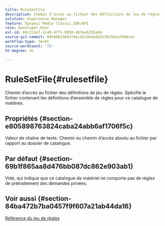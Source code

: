 ```yaml
---
title: RuleSetFile
description: Chemin d’accès au fichier des définitions de jeu de règles. Spécifie le fichier contenant les définitions d’ensemble de règles pour ce catalogue de matières.
solution: Experience Manager
feature: Dynamic Media Classic,SDK/API
role: Developer,User
exl-id: 66c211e7-1c40-47f1-b850-4b7ee6255a84
source-git-commit: 8454991568374ecd1c4babdd3210250ea7988c4c
workflow-type: tm+mt
source-wordcount: '72'
ht-degree: 4%

---
```


# RuleSetFile{#rulesetfile}

Chemin d’accès au fichier des définitions de jeu de règles. Spécifie le fichier contenant les définitions d’ensemble de règles pour ce catalogue de matières.

## Propriétés {#section-e805898763824caba24abb6af1706f5c}

Valeur de chaîne de texte. Chemin ou chemin d’accès absolu au fichier par rapport au dossier de catalogue.

## Par défaut {#section-69b1f865aa8d476bb087dc862e903ab1}

Vide, qui indique que ce catalogue de matériel ne comporte pas de règles de prétraitement des demandes privées.

## Voir aussi {#section-84ba472b7ba0457f9f607a21ab44da16}

[Référence du jeu de règles](../../../../../ir-api/material-cat/image-rendering-api-ref/c-ir-material-catalog/c-ir-rule-set-reference/c-ir-rule-set-reference.md#concept-2369f884d9724727aaf436b5b0261dbe)

